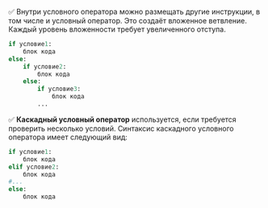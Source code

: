 ✅ Внутри условного оператора можно размещать другие инструкции, в том числе и условный оператор. Это создаёт вложенное ветвление. Каждый уровень вложенности требует увеличенного отступа.
``` python
if условие1:
    блок кода
else:
    if условие2:
        блок кода
    else:
        if условие3:
            блок кода            
        ...
```
                  
✅ **Каскадный условный оператор** используется, если требуется проверить несколько условий. Синтаксис каскадного условного оператора имеет следующий вид:

``` python
if условие1:
    блок кода
elif условие2:
    блок кода
#...
else:
    блок кода
```
